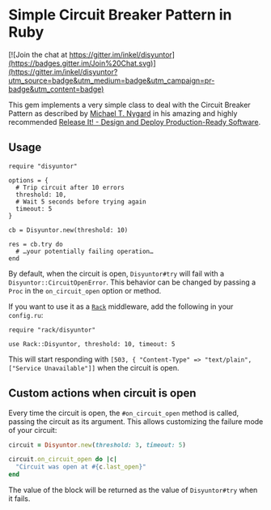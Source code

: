 # Simple Circuit Breaker Pattern in Ruby

[![Join the chat at https://gitter.im/inkel/disyuntor](https://badges.gitter.im/Join%20Chat.svg)](https://gitter.im/inkel/disyuntor?utm_source=badge&utm_medium=badge&utm_campaign=pr-badge&utm_content=badge)

This gem implements a very simple class to deal with the Circuit Breaker Pattern as described by [Michael T. Nygard](http://www.michaelnygard.com/) in his amazing and highly recommended [Release It! - Design and Deploy Production-Ready Software](http://www.amazon.com/Release-It-Production-Ready-Pragmatic-Programmers/dp/0978739213).

## Usage

```
require "disyuntor"

options = {
  # Trip circuit after 10 errors
  threshold: 10,
  # Wait 5 seconds before trying again
  timeout: 5
}

cb = Disyuntor.new(threshold: 10)

res = cb.try do
  # …your potentially failing operation…
end
```

By default, when the circuit is open, `Disyuntor#try` will fail with a `Disyuntor::CircuitOpenError`. This behavior can be changed by passing a `Proc` in the `on_circuit_open` option or method.

If you want to use it as a [`Rack`](https://github.com/rack/rack) middleware, add the following in your `config.ru`:

```
require "rack/disyuntor"

use Rack::Disyuntor, threshold: 10, timeout: 5
```

This will start responding with `[503, { "Content-Type" => "text/plain", ["Service Unavailable"]]` when the circuit is open.

## Custom actions when circuit is open

Every time the circuit is open, the `#on_circuit_open` method is called, passing the circuit as its argument. This allows customizing the failure mode of your circuit:

```ruby
circuit = Disyuntor.new(threshold: 3, timeout: 5)

circuit.on_circuit_open do |c|
  "Circuit was open at #{c.last_open}"
end
```

The value of the block will be returned as the value of `Disyuntor#try` when it fails.